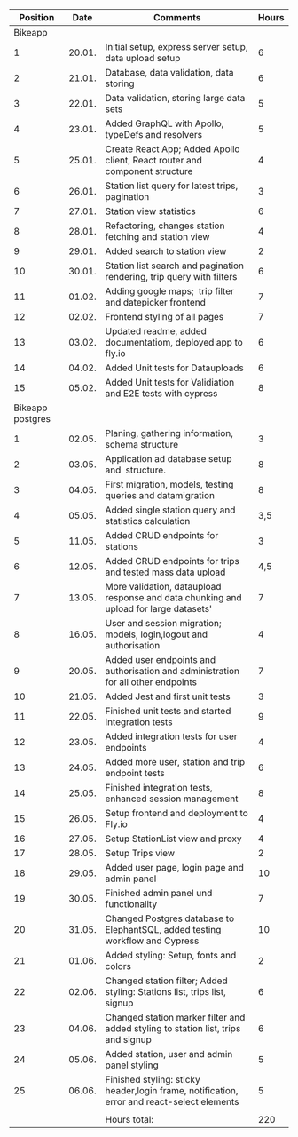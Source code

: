 | Position         | Date   | Comments                                                                                   | Hours |
| ---------------- | ------ | ------------------------------------------------------------------------------------------ | ----- |
| Bikeapp          |        |
| 1                | 20.01. | Initial setup, express server setup, data upload setup                                     | 6     |
| 2                | 21.01. | Database, data validation, data storing                                                    | 6     |
| 3                | 22.01. | Data validation, storing large data sets                                                   | 5     |
| 4                | 23.01. | Added GraphQL with Apollo, typeDefs and resolvers                                          | 5     |
| 5                | 25.01. | Create React App; Added Apollo client, React router and component structure                | 4     |
| 6                | 26.01. | Station list query for latest trips, pagination                                            | 3     |
| 7                | 27.01. | Station view statistics                                                                    | 6     |
| 8                | 28.01. | Refactoring, changes station fetching and station view                                     | 4     |
| 9                | 29.01. | Added search to station view                                                               | 2     |
| 10               | 30.01. | Station list search and pagination rendering, trip query with filters                      | 6     |
| 11               | 01.02. | Adding google maps;  trip filter and datepicker frontend                                   | 7     |
| 12               | 02.02. | Frontend styling of all pages                                                              | 7     |
| 13               | 03.02. | Updated readme, added documentatiom, deployed app to fly.io                                | 6     |
| 14               | 04.02. | Added Unit tests for Datauploads                                                           | 6     |
| 15               | 05.02. | Added Unit tests for Validiation and E2E tests with cypress                                | 8     |
| Bikeapp postgres |        |
| 1                | 02.05. | Planing, gathering information, schema structure                                           | 3     |
| 2                | 03.05. | Application ad database setup and  structure.                                              | 8     |
| 3                | 04.05. | First migration, models, testing queries and datamigration                                 | 8     |
| 4                | 05.05. | Added single station query and statistics calculation                                      | 3,5   |
| 5                | 11.05. | Added CRUD endpoints for stations                                                          | 3     |
| 6                | 12.05. | Added CRUD endpoints for trips and tested mass data upload                                 | 4,5   |
| 7                | 13.05. | More validation, dataupload response and data chunking and upload for large datasets'      | 7     |
| 8                | 16.05. | User and session migration; models, login,logout and authorisation                         | 4     |
| 9                | 20.05. | Added user endpoints and authorisation and administration for all other endpoints          | 7     |
| 10               | 21.05. | Added Jest and first unit tests                                                            | 3     |
| 11               | 22.05. | Finished unit tests and started integration tests                                          | 9     |
| 12               | 23.05. | Added integration tests for user endpoints                                                 | 4     |
| 13               | 24.05. | Added more user, station and trip endpoint tests                                           | 6     |
| 14               | 25.05. | Finished integration tests, enhanced session management                                    | 8     |
| 15               | 26.05. | Setup frontend and deployment to Fly.io                                                    | 4     |
| 16               | 27.05. | Setup StationList view and proxy                                                           | 4     |
| 17               | 28.05. | Setup Trips view                                                                           | 2     |
| 18               | 29.05. | Added user page, login page and admin panel                                                | 10    |
| 19               | 30.05. | Finished admin panel und functionality                                                     | 7     |
| 20               | 31.05. | Changed Postgres database to ElephantSQL, added testing workflow and Cypress               | 10    |
| 21               | 01.06. | Added styling: Setup, fonts and colors                                                     | 2     |
| 22               | 02.06. | Changed station filter; Added styling: Stations list, trips list, signup                   | 6     |
| 23               | 04.06. | Changed station marker filter and added styling to station list, trips and signup          | 6     |
| 24               | 05.06. | Added station, user and admin panel styling                                                | 5     |
| 25               | 06.06. | Finished styling: sticky header,login frame, notification, error and react-select elements | 5     |
|                  |        |                                                                                            |       |
|                  |        | Hours total:                                                                               | 220   |

